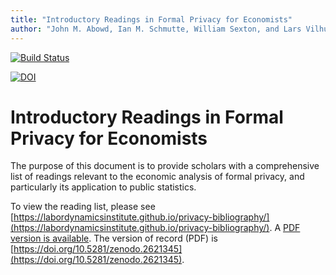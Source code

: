 ```yaml
---
title: "Introductory Readings in Formal Privacy for Economists"
author: "John M. Abowd, Ian M. Schmutte, William Sexton, and Lars Vilhuber"
---
```


[![Build Status](https://travis-ci.org/labordynamicsinstitute/privacy-bibliography.svg?branch=master)](https://travis-ci.org/labordynamicsinstitute/privacy-bibliography)



[![DOI](https://zenodo.org/badge/144227499.svg)](https://doi.org/10.5281/zenodo.2621345)


# Introductory Readings in Formal Privacy for Economists

The purpose of this document is to provide scholars with a comprehensive list of readings relevant to the economic analysis of formal privacy, and particularly its application to public statistics. 

To view the reading list, please see  [https://labordynamicsinstitute.github.io/privacy-bibliography/](https://labordynamicsinstitute.github.io/privacy-bibliography/). A [PDF version is available](https://labordynamicsinstitute.github.io/privacy-bibliography/Introductory_Readings_Privacy_Economists.pdf). The version of record (PDF) is [https://doi.org/10.5281/zenodo.2621345](https://doi.org/10.5281/zenodo.2621345).

